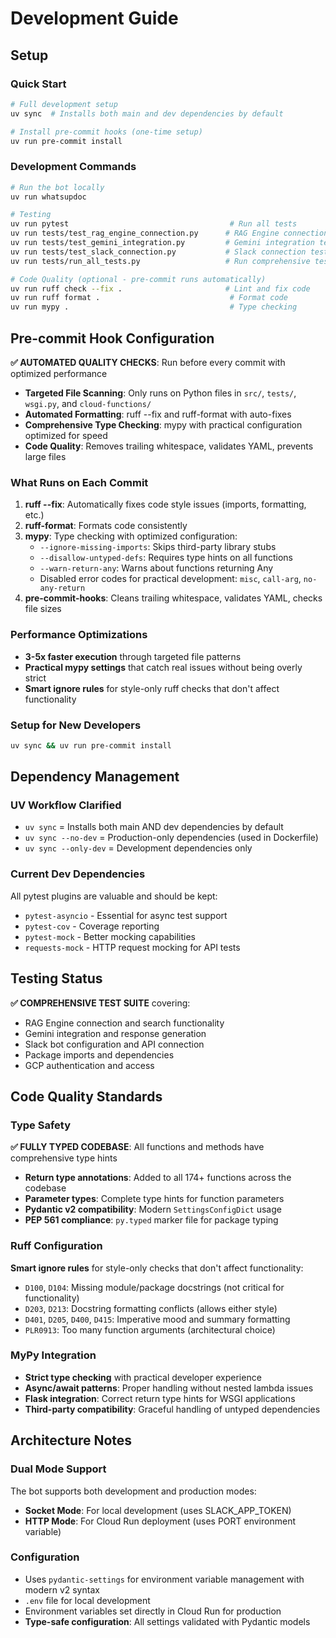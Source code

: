 # Development Guide

## Setup

### Quick Start
```bash
# Full development setup
uv sync  # Installs both main and dev dependencies by default

# Install pre-commit hooks (one-time setup)
uv run pre-commit install
```

### Development Commands
```bash
# Run the bot locally
uv run whatsupdoc

# Testing
uv run pytest                                    # Run all tests
uv run tests/test_rag_engine_connection.py      # RAG Engine connection test
uv run tests/test_gemini_integration.py         # Gemini integration test
uv run tests/test_slack_connection.py           # Slack connection test
uv run tests/run_all_tests.py                   # Run comprehensive test suite

# Code Quality (optional - pre-commit runs automatically)
uv run ruff check --fix .                       # Lint and fix code
uv run ruff format .                             # Format code
uv run mypy .                                    # Type checking
```

## Pre-commit Hook Configuration

**✅ AUTOMATED QUALITY CHECKS**: Run before every commit with optimized performance
- **Targeted File Scanning**: Only runs on Python files in `src/`, `tests/`, `wsgi.py`, and `cloud-functions/`
- **Automated Formatting**: ruff --fix and ruff-format with auto-fixes
- **Comprehensive Type Checking**: mypy with practical configuration optimized for speed
- **Code Quality**: Removes trailing whitespace, validates YAML, prevents large files

### What Runs on Each Commit
1. **ruff --fix**: Automatically fixes code style issues (imports, formatting, etc.)
2. **ruff-format**: Formats code consistently
3. **mypy**: Type checking with optimized configuration:
   - `--ignore-missing-imports`: Skips third-party library stubs
   - `--disallow-untyped-defs`: Requires type hints on all functions
   - `--warn-return-any`: Warns about functions returning Any
   - Disabled error codes for practical development: `misc`, `call-arg`, `no-any-return`
4. **pre-commit-hooks**: Cleans trailing whitespace, validates YAML, checks file sizes

### Performance Optimizations
- **3-5x faster execution** through targeted file patterns
- **Practical mypy settings** that catch real issues without being overly strict
- **Smart ignore rules** for style-only ruff checks that don't affect functionality

### Setup for New Developers
```bash
uv sync && uv run pre-commit install
```

## Dependency Management

### UV Workflow Clarified
- `uv sync` = Installs both main AND dev dependencies by default
- `uv sync --no-dev` = Production-only dependencies (used in Dockerfile)
- `uv sync --only-dev` = Development dependencies only

### Current Dev Dependencies
All pytest plugins are valuable and should be kept:
- `pytest-asyncio` - Essential for async test support
- `pytest-cov` - Coverage reporting
- `pytest-mock` - Better mocking capabilities
- `requests-mock` - HTTP request mocking for API tests

## Testing Status

**✅ COMPREHENSIVE TEST SUITE** covering:
- RAG Engine connection and search functionality
- Gemini integration and response generation
- Slack bot configuration and API connection
- Package imports and dependencies
- GCP authentication and access

## Code Quality Standards

### Type Safety
**✅ FULLY TYPED CODEBASE**: All functions and methods have comprehensive type hints
- **Return type annotations**: Added to all 174+ functions across the codebase
- **Parameter types**: Complete type hints for function parameters
- **Pydantic v2 compatibility**: Modern `SettingsConfigDict` usage
- **PEP 561 compliance**: `py.typed` marker file for package typing

### Ruff Configuration
**Smart ignore rules** for style-only checks that don't affect functionality:
- `D100`, `D104`: Missing module/package docstrings (not critical for functionality)
- `D203`, `D213`: Docstring formatting conflicts (allows either style)
- `D401`, `D205`, `D400`, `D415`: Imperative mood and summary formatting
- `PLR0913`: Too many function arguments (architectural choice)

### MyPy Integration
- **Strict type checking** with practical developer experience
- **Async/await patterns**: Proper handling without nested lambda issues
- **Flask integration**: Correct return type hints for WSGI applications
- **Third-party compatibility**: Graceful handling of untyped dependencies

## Architecture Notes

### Dual Mode Support
The bot supports both development and production modes:
- **Socket Mode**: For local development (uses SLACK_APP_TOKEN)
- **HTTP Mode**: For Cloud Run deployment (uses PORT environment variable)

### Configuration
- Uses `pydantic-settings` for environment variable management with modern v2 syntax
- `.env` file for local development
- Environment variables set directly in Cloud Run for production
- **Type-safe configuration**: All settings validated with Pydantic models
